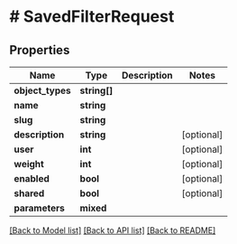 # # SavedFilterRequest

## Properties

Name | Type | Description | Notes
------------ | ------------- | ------------- | -------------
**object_types** | **string[]** |  |
**name** | **string** |  |
**slug** | **string** |  |
**description** | **string** |  | [optional]
**user** | **int** |  | [optional]
**weight** | **int** |  | [optional]
**enabled** | **bool** |  | [optional]
**shared** | **bool** |  | [optional]
**parameters** | **mixed** |  |

[[Back to Model list]](../../README.md#models) [[Back to API list]](../../README.md#endpoints) [[Back to README]](../../README.md)
